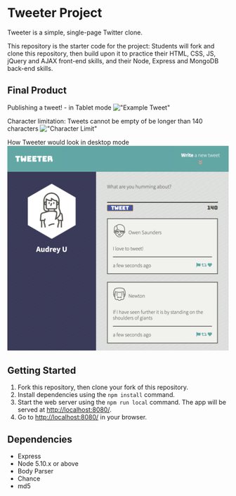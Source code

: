 # Tweeter Project

Tweeter is a simple, single-page Twitter clone.

This repository is the starter code for the project: Students will fork and clone this repository, then build upon it to practice their HTML, CSS, JS, jQuery and AJAX front-end skills, and their Node, Express and MongoDB back-end skills.

## Final Product

Publishing a tweet! - in Tablet mode
!["Example Tweet"](https://github.com/audrey-audrey/tweeter/blob/master/documents/posting_tweet.gif)

Character limitation: Tweets cannot be empty of be longer than 140 characters
!["Character Limit"](https://github.com/audrey-audrey/tweeter/blob/master/documents/char_limit.gif)

How Tweeter would look in desktop mode
!["Desktop Mode"](https://github.com/audrey-audrey/tweeter/blob/master/documents/Desktop_Mode.png)

## Getting Started

1. Fork this repository, then clone your fork of this repository.
2. Install dependencies using the `npm install` command.
3. Start the web server using the `npm run local` command. The app will be served at <http://localhost:8080/>.
4. Go to <http://localhost:8080/> in your browser.

## Dependencies

- Express
- Node 5.10.x or above
- Body Parser
- Chance 
- md5
